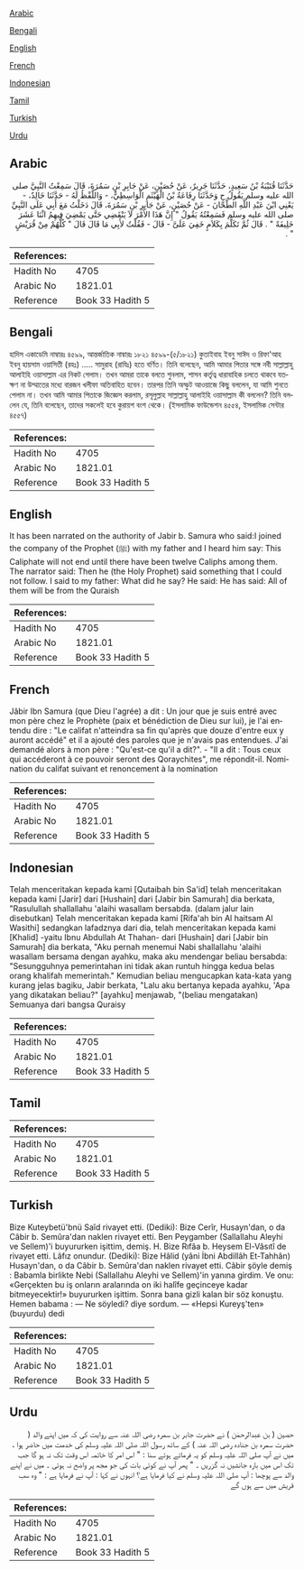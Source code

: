 [Arabic](#arabic)

[Bengali](#bengali)

[English](#english)

[French](#french)

[Indonesian](#indonesian)

[Tamil](#tamil)

[Turkish](#turkish)

[Urdu](#urdu)

## Arabic


<div dir="rtl" lang="ar" style={{fontSize:'larger',backgroundColor:'#f8f9fa',padding:20}}>
حَدَّثَنَا قُتَيْبَةُ بْنُ سَعِيدٍ، حَدَّثَنَا جَرِيرٌ، عَنْ حُصَيْنٍ، عَنْ جَابِرِ بْنِ سَمُرَةَ، قَالَ سَمِعْتُ النَّبِيَّ صلى الله عليه وسلم يَقُولُ ح وَحَدَّثَنَا رِفَاعَةُ بْنُ الْهَيْثَمِ الْوَاسِطِيُّ، - وَاللَّفْظُ لَهُ - حَدَّثَنَا خَالِدٌ، - يَعْنِي ابْنَ عَبْدِ اللَّهِ الطَّحَّانَ - عَنْ حُصَيْنٍ، عَنْ جَابِرِ بْنِ سَمُرَةَ، قَالَ دَخَلْتُ مَعَ أَبِي عَلَى النَّبِيِّ صلى الله عليه وسلم فَسَمِعْتُهُ يَقُولُ ‏"‏ إِنَّ هَذَا الأَمْرَ لاَ يَنْقَضِي حَتَّى يَمْضِيَ فِيهِمُ اثْنَا عَشَرَ خَلِيفَةً ‏"‏ ‏.‏ قَالَ ثُمَّ تَكَلَّمَ بِكَلاَمٍ خَفِيَ عَلَىَّ - قَالَ - فَقُلْتُ لأَبِي مَا قَالَ قَالَ ‏"‏ كُلُّهُمْ مِنْ قُرَيْشٍ ‏"‏ ‏.‏
</div>
<div style={{backgroundColor:'#f8f9fa',padding:20, marginBottom: 10}}><table> <thead> <tr> <th>References:</th> <th></th> </tr> </thead> <tbody><tr><td>Hadith No</td><td>4705</td></tr><tr><td>Arabic No</td><td>1821.01</td></tr><tr><td>Reference</td><td>Book 33 Hadith 5</td></tr></tbody></table></div>

## Bengali


<div dir="ltr" lang="bn" style={{fontSize:'larger',backgroundColor:'#f8f9fa',padding:20}}>
হাদিস একাডেমি নাম্বারঃ ৪৫৯৯, আন্তর্জাতিক নাম্বারঃ ১৮২১ ৪৫৯৯-(৫/১৮২১) কুতাইবাহ ইবনু সাঈদ ও রিফা'আহ ইবনু হায়সাম ওয়াসিতী (রহঃ) ..... সামুরাহ (রাযিঃ) হতে বর্ণিত। তিনি বলেছেন, আমি আমার পিতার সঙ্গে নবী সাল্লাল্লাহু আলাইহি ওয়াসাল্লাম এর নিকট গেলাম। তখন আমরা তাকে বলতে শুনলাম, শাসন কর্তৃত্ব ধারাবাহিক চলতে থাকবে যতক্ষণ না উম্মাতের মধ্যে বারজন খলীফা অতিবাহিত হবেন। তারপর তিনি অস্ফুট আওয়াজে কিছু বললেন, যা আমি শুনতে পেলাম না। তখন আমি আমার পিতাকে জিজ্ঞেস করলাম, রসূলুল্লাহ সাল্লাল্লাহু আলাইহি ওয়াসাল্লাম কী বললেন? তিনি বললেন যে, তিনি বলেছেন, তাদের সকলেই হবে কুরায়শ বংশ থেকে। (ইসলামিক ফাউন্ডেশন ৪৫৫৪, ইসলামিক সেন্টার ৪৫৫৭)
</div>
<div style={{backgroundColor:'#f8f9fa',padding:20, marginBottom: 10}}><table> <thead> <tr> <th>References:</th> <th></th> </tr> </thead> <tbody><tr><td>Hadith No</td><td>4705</td></tr><tr><td>Arabic No</td><td>1821.01</td></tr><tr><td>Reference</td><td>Book 33 Hadith 5</td></tr></tbody></table></div>

## English


<div dir="ltr" lang="en" style={{fontSize:'larger',backgroundColor:'#f8f9fa',padding:20}}>
It has been narrated on the authority of Jabir b. Samura who said:I joined the company of the Prophet (ﷺ) with my father and I heard him say: This Caliphate will not end until there have been twelve Caliphs among them. The narrator said: Then he (the Holy Prophet) said something that I could not follow. I said to my father: What did he say? He said: He has said: All of them will be from the Quraish
</div>
<div style={{backgroundColor:'#f8f9fa',padding:20, marginBottom: 10}}><table> <thead> <tr> <th>References:</th> <th></th> </tr> </thead> <tbody><tr><td>Hadith No</td><td>4705</td></tr><tr><td>Arabic No</td><td>1821.01</td></tr><tr><td>Reference</td><td>Book 33 Hadith 5</td></tr></tbody></table></div>

## French


<div dir="ltr" lang="fr" style={{fontSize:'larger',backgroundColor:'#f8f9fa',padding:20}}>
Jâbir Ibn Samura (que Dieu l'agrée) a dit : Un jour que je suis entré avec mon père chez le Prophète (paix et bénédiction de Dieu sur lui), je l'ai entendu dire : "Le califat n'atteindra sa fin qu'après que douze d'entre eux y auront accédé" et il a ajouté des paroles que je n'avais pas entendues. J'ai demandé alors à mon père : "Qu'est-ce qu'il a dit?". - "Il a dit : Tous ceux qui accéderont à ce pouvoir seront des Qoraychites", me répondit-il. Nomination du califat suivant et renoncement à la nomination
</div>
<div style={{backgroundColor:'#f8f9fa',padding:20, marginBottom: 10}}><table> <thead> <tr> <th>References:</th> <th></th> </tr> </thead> <tbody><tr><td>Hadith No</td><td>4705</td></tr><tr><td>Arabic No</td><td>1821.01</td></tr><tr><td>Reference</td><td>Book 33 Hadith 5</td></tr></tbody></table></div>

## Indonesian


<div dir="ltr" lang="id" style={{fontSize:'larger',backgroundColor:'#f8f9fa',padding:20}}>
Telah menceritakan kepada kami [Qutaibah bin Sa'id] telah menceritakan kepada kami [Jarir] dari [Hushain] dari [Jabir bin Samurah] dia berkata, "Rasulullah shallallahu 'alaihi wasallam bersabda. (dalam jalur lain disebutkan) Telah menceritakan kepada kami [Rifa'ah bin Al haitsam Al Wasithi] sedangkan lafadznya dari dia, telah menceritakan kepada kami [Khalid] -yaitu Ibnu Abdullah At Thahan- dari [Hushain] dari [Jabir bin Samurah] dia berkata, "Aku pernah menemui Nabi shallallahu 'alaihi wasallam bersama dengan ayahku, maka aku mendengar beliau bersabda: "Sesungguhnya pemerintahan ini tidak akan runtuh hingga kedua belas orang khalifah memerintah." Kemudian beliau mengucapkan kata-kata yang kurang jelas bagiku, Jabir berkata, "Lalu aku bertanya kepada ayahku, 'Apa yang dikatakan beliau?" [ayahku] menjawab, "(beliau mengatakan) Semuanya dari bangsa Quraisy
</div>
<div style={{backgroundColor:'#f8f9fa',padding:20, marginBottom: 10}}><table> <thead> <tr> <th>References:</th> <th></th> </tr> </thead> <tbody><tr><td>Hadith No</td><td>4705</td></tr><tr><td>Arabic No</td><td>1821.01</td></tr><tr><td>Reference</td><td>Book 33 Hadith 5</td></tr></tbody></table></div>

## Tamil


<div dir="ltr" lang="ta" style={{fontSize:'larger',backgroundColor:'#f8f9fa',padding:20}}>

</div>
<div style={{backgroundColor:'#f8f9fa',padding:20, marginBottom: 10}}><table> <thead> <tr> <th>References:</th> <th></th> </tr> </thead> <tbody><tr><td>Hadith No</td><td>4705</td></tr><tr><td>Arabic No</td><td>1821.01</td></tr><tr><td>Reference</td><td>Book 33 Hadith 5</td></tr></tbody></table></div>

## Turkish


<div dir="ltr" lang="tr" style={{fontSize:'larger',backgroundColor:'#f8f9fa',padding:20}}>
Bize Kuteybetü'bnü Saîd rivayet etti. (Dediki): Bize Cerîr, Husayn'dan, o da Câbir b. Semûra'dan naklen rivayet etti. Ben Peygamber (Sallallahu Aleyhi ve Sellem)'i buyururken işittim, demiş. H. Bize Rıfâa b. Heysem El-Vâsıtî de rivayet etti. Lâfız onundur. (Dediki): Bize Hâlid (yâni İbni Abdillâh Et-Tahhân) Husayn'dan, o da Câbir b. Semûra'dan naklen rivayet etti. Câbir şöyle demiş : Babamla birlikte Nebi (Sallallahu Aleyhi ve Sellem)'in yanına girdim. Ve onu: «Gerçekten bu iş onların aralarında on iki halîfe geçinceye kadar bitmeyecektir!» buyururken işittim. Sonra bana gizli kalan bir söz konuştu. Hemen babama : — Ne söyledi? diye sordum. — «Hepsi Kureyş'ten» (buyurdu) dedi
</div>
<div style={{backgroundColor:'#f8f9fa',padding:20, marginBottom: 10}}><table> <thead> <tr> <th>References:</th> <th></th> </tr> </thead> <tbody><tr><td>Hadith No</td><td>4705</td></tr><tr><td>Arabic No</td><td>1821.01</td></tr><tr><td>Reference</td><td>Book 33 Hadith 5</td></tr></tbody></table></div>

## Urdu


<div dir="rtl" lang="ur" style={{fontSize:'larger',backgroundColor:'#f8f9fa',padding:20}}>
حصین ( بن عبدالرحمٰن ) نے حضرت جابر بن سمرہ رضی اللہ عنہ سے روایت کی کہ میں اپنے والد ( حضرت سمرہ بن جنادہ رضی اللہ عنہ ) کے ساتھ رسول اللہ صلی اللہ علیہ وسلم کی خدمت میں حاضر ہوا ، میں نے آپ صلی اللہ علیہ وسلم کو یہ فرماتے ہوئے سنا : " اس امر کا خاتمہ اس وقت تک نہ ہو گا جب تک اس میں بارہ جانشیں نہ گزریں ۔ " پھر آپ نے کوئی بات کی جو مجھ پر واضح نہ ہوئی ۔ میں نے اپنے والد سے پوچھا : آپ صلی اللہ علیہ وسلم نے کیا فرمایا ہے؟ انہوں نے کہا : آپ نے فرمایا ہے : " وہ سب قریش میں سے ہوں گے
</div>
<div style={{backgroundColor:'#f8f9fa',padding:20, marginBottom: 10}}><table> <thead> <tr> <th>References:</th> <th></th> </tr> </thead> <tbody><tr><td>Hadith No</td><td>4705</td></tr><tr><td>Arabic No</td><td>1821.01</td></tr><tr><td>Reference</td><td>Book 33 Hadith 5</td></tr></tbody></table></div>